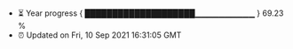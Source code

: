 - ⏳ Year progress { ████████████████████▁▁▁▁▁▁▁▁▁▁ } 69.23 %
- ⏰ Updated on Fri, 10 Sep 2021 16:31:05 GMT

